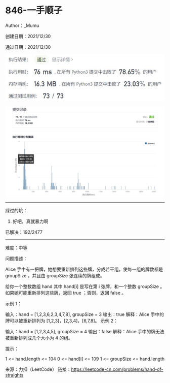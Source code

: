 # 846-一手顺子

Author：_Mumu

创建日期：2021/12/30

通过日期：2021/12/30

![](./通过截图2.jpg)

![](./通过截图1.jpg)

*****

踩过的坑：

1. 好吧，真就暴力啊

已解决：192/2477

*****

难度：中等

问题描述：

Alice 手中有一把牌，她想要重新排列这些牌，分成若干组，使每一组的牌数都是 groupSize ，并且由 groupSize 张连续的牌组成。

给你一个整数数组 hand 其中 hand[i] 是写在第 i 张牌，和一个整数 groupSize 。如果她可能重新排列这些牌，返回 true ；否则，返回 false 。

 

示例 1：

输入：hand = [1,2,3,6,2,3,4,7,8], groupSize = 3
输出：true
解释：Alice 手中的牌可以被重新排列为 [1,2,3]，[2,3,4]，[6,7,8]。
示例 2：

输入：hand = [1,2,3,4,5], groupSize = 4
输出：false
解释：Alice 手中的牌无法被重新排列成几个大小为 4 的组。


提示：

1 <= hand.length <= 104
0 <= hand[i] <= 109
1 <= groupSize <= hand.length

来源：力扣（LeetCode）
链接：https://leetcode-cn.com/problems/hand-of-straights
